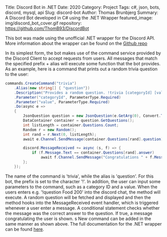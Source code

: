 Title: Discord Bot in .NET
Date: 2020
Category: Project
Tags: c#, json, bots, discord, mysql, api
Slug: discord-bot
Author: Thomas Brunbjerg
Summary: A Discord Bot developed in C# using the .NET Wrapper
featured_image: img/discord_bot_cover.gif
repository: https://github.com/ThomB93/DiscordBot

This bot was made using the unofficial .NET wrapper for the Discord API. More information about the wrapper can be found on the [Github repo](https://github.com/discord-net/Discord.Net)

In its simplest form, the bot makes use of the command service provided by the Discord Client to accept requests from users. All messages that match the specified prefix + alias will execute some function that the bot provides. As an example, here is a command that prints out a random trivia question to the user:

```c#
commands.CreateCommand("trivia")
    .Alias(new string[] { "question"}) 
    .Description("Provides a random question. !trivia [categoryId] [value]")
    .Parameter("categoryId", ParameterType.Required)
    .Parameter("value", ParameterType.Required) 
    .Do(async e =>
    {
        JsonQuestion question = new JsonQuestion(e.GetArg(0), Convert.ToInt32(e.GetArg(1)));
        DataContainer container = question.GetQuestions();
        int listLength = container.Questions.Count;
        Random r = new Random();
        int rand = r.Next(0, listLength); 
        await e.Channel.SendMessage(container.Questions[rand].question);

        discord.MessageReceived += async (s, f) => {
            if (f.Message.Text == container.Questions[rand].answer) 
                await f.Channel.SendMessage("Congratulations " + f.Message.User + "!");
        };
    });
```

The name of the command is 'trivia', while the alias is 'question'. For this bot, the prefix is set to the character '!'. In addition, the user can input some parameters to the command, such as a category ID and a value. When the users enters e.g. '!question Food 200' into the discord chat, the method will execute. A random question will be fetched and displayed and then the method hooks into the MessageReceived event handler, which is triggered whenever a user enter a message. A conditional statement checks whether the message was the correct answer to the question. If true, a message congratulating the user is shown. 
s
New command can be added in the same manner as shown above. The full documentation for the .NET wrapper can be found [here](https://docs.stillu.cc/guides/getting_started/first-bot.html).
